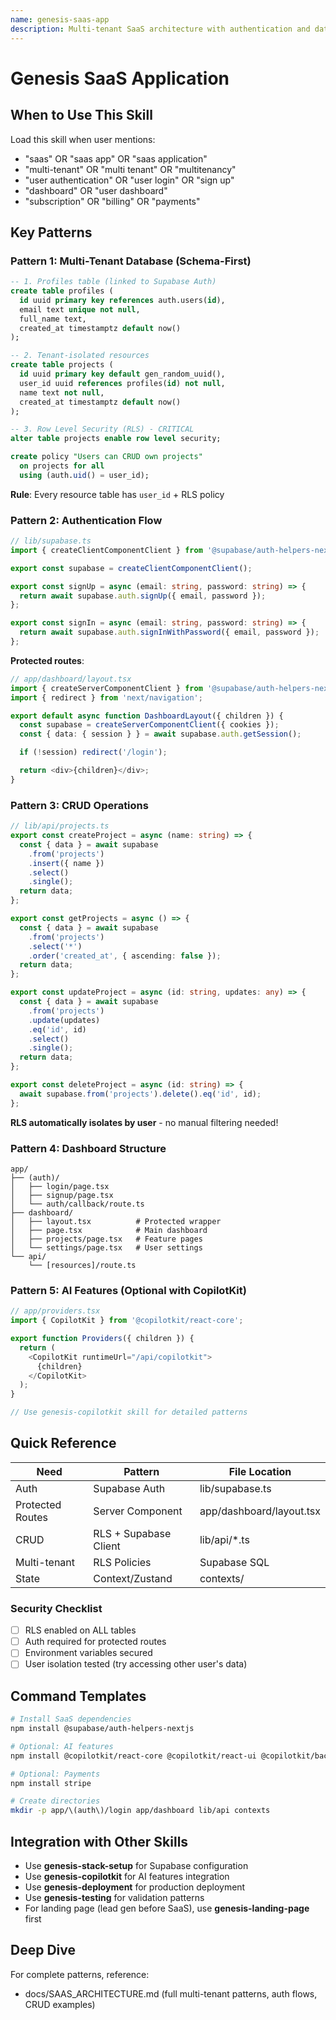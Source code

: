 ```yaml
---
name: genesis-saas-app
description: Multi-tenant SaaS architecture with authentication and database patterns
---
```


# Genesis SaaS Application

## When to Use This Skill

Load this skill when user mentions:
- "saas" OR "saas app" OR "saas application"
- "multi-tenant" OR "multi tenant" OR "multitenancy"
- "user authentication" OR "user login" OR "sign up"
- "dashboard" OR "user dashboard"
- "subscription" OR "billing" OR "payments"

## Key Patterns

### Pattern 1: Multi-Tenant Database (Schema-First)

```sql
-- 1. Profiles table (linked to Supabase Auth)
create table profiles (
  id uuid primary key references auth.users(id),
  email text unique not null,
  full_name text,
  created_at timestamptz default now()
);

-- 2. Tenant-isolated resources
create table projects (
  id uuid primary key default gen_random_uuid(),
  user_id uuid references profiles(id) not null,
  name text not null,
  created_at timestamptz default now()
);

-- 3. Row Level Security (RLS) - CRITICAL
alter table projects enable row level security;

create policy "Users can CRUD own projects"
  on projects for all
  using (auth.uid() = user_id);
```

**Rule**: Every resource table has `user_id` + RLS policy

### Pattern 2: Authentication Flow

```typescript
// lib/supabase.ts
import { createClientComponentClient } from '@supabase/auth-helpers-nextjs';

export const supabase = createClientComponentClient();

export const signUp = async (email: string, password: string) => {
  return await supabase.auth.signUp({ email, password });
};

export const signIn = async (email: string, password: string) => {
  return await supabase.auth.signInWithPassword({ email, password });
};
```

**Protected routes**:
```typescript
// app/dashboard/layout.tsx
import { createServerComponentClient } from '@supabase/auth-helpers-nextjs';
import { redirect } from 'next/navigation';

export default async function DashboardLayout({ children }) {
  const supabase = createServerComponentClient({ cookies });
  const { data: { session } } = await supabase.auth.getSession();

  if (!session) redirect('/login');

  return <div>{children}</div>;
}
```

### Pattern 3: CRUD Operations

```typescript
// lib/api/projects.ts
export const createProject = async (name: string) => {
  const { data } = await supabase
    .from('projects')
    .insert({ name })
    .select()
    .single();
  return data;
};

export const getProjects = async () => {
  const { data } = await supabase
    .from('projects')
    .select('*')
    .order('created_at', { ascending: false });
  return data;
};

export const updateProject = async (id: string, updates: any) => {
  const { data } = await supabase
    .from('projects')
    .update(updates)
    .eq('id', id)
    .select()
    .single();
  return data;
};

export const deleteProject = async (id: string) => {
  await supabase.from('projects').delete().eq('id', id);
};
```

**RLS automatically isolates by user** - no manual filtering needed!

### Pattern 4: Dashboard Structure

```
app/
├── (auth)/
│   ├── login/page.tsx
│   ├── signup/page.tsx
│   └── auth/callback/route.ts
├── dashboard/
│   ├── layout.tsx          # Protected wrapper
│   ├── page.tsx            # Main dashboard
│   ├── projects/page.tsx   # Feature pages
│   └── settings/page.tsx   # User settings
└── api/
    └── [resources]/route.ts
```

### Pattern 5: AI Features (Optional with CopilotKit)

```typescript
// app/providers.tsx
import { CopilotKit } from '@copilotkit/react-core';

export function Providers({ children }) {
  return (
    <CopilotKit runtimeUrl="/api/copilotkit">
      {children}
    </CopilotKit>
  );
}

// Use genesis-copilotkit skill for detailed patterns
```

## Quick Reference

| Need | Pattern | File Location |
|------|---------|---------------|
| Auth | Supabase Auth | lib/supabase.ts |
| Protected Routes | Server Component | app/dashboard/layout.tsx |
| CRUD | RLS + Supabase Client | lib/api/*.ts |
| Multi-tenant | RLS Policies | Supabase SQL |
| State | Context/Zustand | contexts/ |

### Security Checklist

- [ ] RLS enabled on ALL tables
- [ ] Auth required for protected routes
- [ ] Environment variables secured
- [ ] User isolation tested (try accessing other user's data)

## Command Templates

```bash
# Install SaaS dependencies
npm install @supabase/auth-helpers-nextjs

# Optional: AI features
npm install @copilotkit/react-core @copilotkit/react-ui @copilotkit/backend openai

# Optional: Payments
npm install stripe

# Create directories
mkdir -p app/\(auth\)/login app/dashboard lib/api contexts
```

## Integration with Other Skills

- Use **genesis-stack-setup** for Supabase configuration
- Use **genesis-copilotkit** for AI features integration
- Use **genesis-deployment** for production deployment
- Use **genesis-testing** for validation patterns
- For landing page (lead gen before SaaS), use **genesis-landing-page** first

## Deep Dive

For complete patterns, reference:
- docs/SAAS_ARCHITECTURE.md (full multi-tenant patterns, auth flows, CRUD examples)
